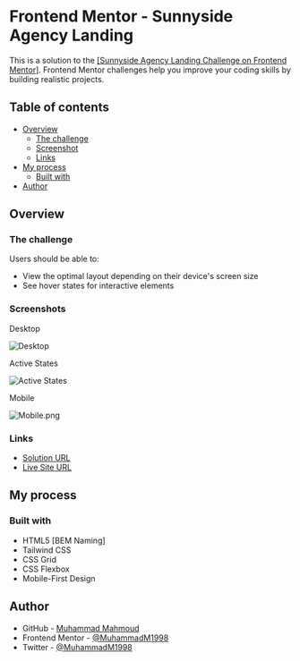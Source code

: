 # Frontend Mentor - Sunnyside Agency Landing

This is a solution to the [[Sunnyside Agency Landing Challenge on Frontend Mentor]](https://www.frontendmentor.io/challenges/sunnyside-agency-landing-page-7yVs3B6ef).
Frontend Mentor challenges help you improve your coding skills by building realistic projects.

## Table of contents

-   [Overview](#overview)
    -   [The challenge](#the-challenge)
    -   [Screenshot](#screenshot)
    -   [Links](#links)
-   [My process](#my-process)
    -   [Built with](#built-with)
-   [Author](#author)

## Overview

### The challenge

Users should be able to:

-   View the optimal layout depending on their device's screen size
-   See hover states for interactive elements

### Screenshots

Desktop

![Desktop](assets/design/design-final/Screenshot-Desktop.png)

Active States

![Active States](assets/design/design-final/Screenshot-ActiveStates.png)

Mobile

![Mobile.png](assets/design/design-final/Screenshot-Mobile.png)

### Links

-   [Solution URL](https://github.com/MuhammadM1998/FrontendMentor-Sunnyside-Agency-Landing)
-   [Live Site URL](https://muhammadm1998.github.io/FrontendMentor-Sunnyside-Agency-Landing/)

## My process

### Built with

-   HTML5 [BEM Naming]
-   Tailwind CSS
-   CSS Grid
-   CSS Flexbox
-   Mobile-First Design

## Author

-   GitHub - [Muhammad Mahmoud](https://github.com/MuhammadM1998)
-   Frontend Mentor - [@MuhammadM1998](https://www.frontendmentor.io/profile/MuhammadM1998)
-   Twitter - [@MuhammadM1998](https://www.twitter.com/MuhammadM1998)
